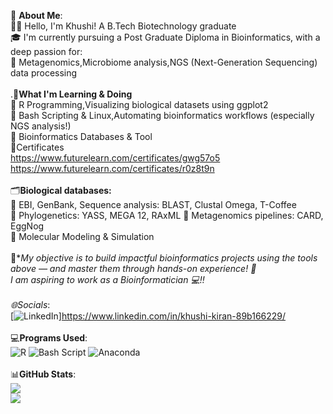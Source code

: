 💫 **About Me**:<br>
👩‍🔬 Hello, I'm Khushi! A B.Tech Biotechnology graduate <br>🎓 I'm currently pursuing a Post Graduate Diploma in Bioinformatics, with a deep passion for:<br>🧬 Metagenomics,Microbiome analysis,NGS (Next-Generation Sequencing) data processing<br><br>.🧠**What I'm Learning & Doing**<br>🔹 R Programming,Visualizing biological datasets using ggplot2<br>🔹 Bash Scripting & Linux,Automating bioinformatics workflows (especially NGS analysis!) <br>🔹 Bioinformatics Databases & Tool<br>🔹Certificates<br>  https://www.futurelearn.com/certificates/gwg57o5 <br> https://www.futurelearn.com/certificates/r0z8t9n <br><br>🗂️**Biological databases:** <br> 🔎 EBI, GenBank, Sequence analysis: BLAST, Clustal Omega, T-Coffee<br>🌳 Phylogenetics: YASS, MEGA 12, RAxML 🧫 Metagenomics pipelines: CARD, EggNog <br>🔹 Molecular Modeling & Simulation<br><br>🚀**My objective is to build impactful bioinformatics projects using the tools above — and master them through hands-on experience! 🧪<br>I am aspiring to work as a Bioinformatician 💻!!<br><br>
🌐*Socials**:<br>
[![LinkedIn](https://img.shields.io/badge/LinkedIn-%230077B5.svg?logo=linkedin&logoColor=white)]https://www.linkedin.com/in/khushi-kiran-89b166229/<br>   
💻**Programs Used**:<br>
![R](https://img.shields.io/badge/r-%23276DC3.svg?style=plastic&logo=r&logoColor=white) ![Bash Script](https://img.shields.io/badge/bash_script-%23121011.svg?style=plastic&logo=gnu-bash&logoColor=white) ![Anaconda](https://img.shields.io/badge/Anaconda-%2344A833.svg?style=plastic&logo=anaconda&logoColor=white)<br>  
📊**GitHub Stats**:<br>
![](https://nirzak-streak-stats.vercel.app/?user=Khushi-bioinfo&theme=default_repocard&hide_border=true)<br/>
![](https://github-readme-stats.vercel.app/api/top-langs/?username=Khushi-bioinfo&theme=default_repocard&hide_border=true&include_all_commits=true&count_private=true&layout=compact)


